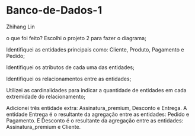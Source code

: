 # Banco-de-Dados-1
Zhihang Lin

o que foi feito?
Escolhi o projeto 2 para fazer o diagrama;

Identifiquei as entidades principais como: Cliente, Produto, Pagamento e Pedido;

Identifiquei os atributos de cada uma das entidades;

Identifiquei os relacionamentos entre as entidades;

Utilizei as cardinalidades para indicar a quantidade de entidades em cada extremidade do relacionamento;

Adicionei três entidade extra: Assinatura_premium, Desconto e Entrega. A entidade Entrega é o resultante da agregação entre as entidades: Pedido e Pagamento. E Desconto é o resultante da agregação entre as entidades: Assinatura_premium e Cliente.
